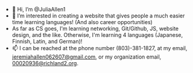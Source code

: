 - 👋 Hi, I’m @JuliaAllen1
- 👀 I’m interested in creating a website that gives people a much easier time learning languages! (And also career opportunities)
- As far as CS goes, I'm learning networking, Git/Github, JS, website design, and the like. Otherwise, I'm learning 4 languages (Japanese, Finnish, Latin, and German)!
- 📫 I can be reached at the phone number (803)-381-1827, at my email, jeremiahallen062607@gmail.com, or my organization email, 00020936@richland2.org.

<!---
JeremiahAllen/JeremiahAllen is a ✨ special ✨ repository because its `README.md` (this file) appears on your GitHub profile.
You can click the Preview link to take a look at your changes.
--->
